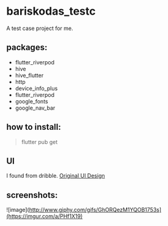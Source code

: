# bariskodas_testc

A test case project for me. 

## packages:
- flutter_riverpod
- hive
- hive_flutter
- http
- device_info_plus
- flutter_riverpod 
- google_fonts
- google_nav_bar

## how to install:
> flutter pub get


## UI
I found from dribble. [Original UI Design](https://dribbble.com/shots/15550702-E-commerce-Mobile-App)

## screenshots:
![image](http://www.giphy.com/gifs/GhORQezM1YQOB1753s](https://imgur.com/a/PHf1X19)

